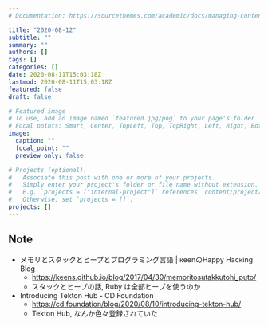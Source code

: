 ```yaml
---
# Documentation: https://sourcethemes.com/academic/docs/managing-content/

title: "2020-08-12"
subtitle: ""
summary: ""
authors: []
tags: []
categories: []
date: 2020-08-11T15:03:18Z
lastmod: 2020-08-11T15:03:18Z
featured: false
draft: false

# Featured image
# To use, add an image named `featured.jpg/png` to your page's folder.
# Focal points: Smart, Center, TopLeft, Top, TopRight, Left, Right, BottomLeft, Bottom, BottomRight.
image:
  caption: ""
  focal_point: ""
  preview_only: false

# Projects (optional).
#   Associate this post with one or more of your projects.
#   Simply enter your project's folder or file name without extension.
#   E.g. `projects = ["internal-project"]` references `content/project/deep-learning/index.md`.
#   Otherwise, set `projects = []`.
projects: []
---
```


## Note

* メモリとスタックとヒープとプログラミング言語 | κeenのHappy Hacκing Blog
  * https://keens.github.io/blog/2017/04/30/memoritosutakkutohi_puto/
  * スタックとヒープの話, Ruby は全部ヒープを使うのか
* Introducing Tekton Hub - CD Foundation
  * https://cd.foundation/blog/2020/08/10/introducing-tekton-hub/
  * Tekton Hub, なんか色々登録されていた
